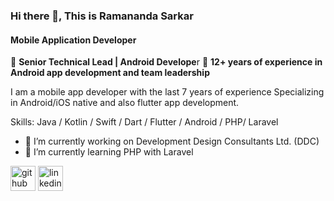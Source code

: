 ### Hi there 👋, This is Ramananda Sarkar
#### Mobile Application Developer

🚀 **Senior Technical Lead | Android Develope**r
📱 **12+ years of experience in Android app development and team leadership**

I am a mobile app developer with the last 7 years of experience Specializing in Android/iOS native and also flutter app development.

Skills: Java / Kotlin / Swift / Dart / Flutter / Android / PHP/ Laravel

- 🔭 I’m currently working on Development Design Consultants Ltd. (DDC)  
- 🌱 I’m currently learning PHP with Laravel 


[<img src='https://cdn.jsdelivr.net/npm/simple-icons@3.0.1/icons/github.svg' alt='github' height='40'>](https://github.com/https://github.com/ramananda1110/)  [<img src='https://cdn.jsdelivr.net/npm/simple-icons@3.0.1/icons/linkedin.svg' alt='linkedin' height='40'>](https://www.linkedin.com/in/https://www.linkedin.com/in/ramananda-sarkar-3b7a646b//)  

